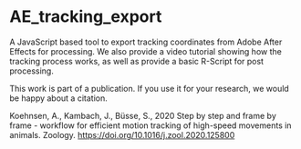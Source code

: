 # AE_tracking_export
A JavaScript based tool to export tracking coordinates from Adobe After Effects for processing.
We also provide a video tutorial showing how the tracking process works, as well as provide a basic R-Script for post processing.

This work is part of a publication. If you use it for your research, we would be happy about a citation.

Koehnsen, A., Kambach, J., Büsse, S., 
2020 Step by step and frame by frame - workflow for efficient motion tracking of high-speed movements in animals. Zoology.
https://doi.org/10.1016/j.zool.2020.125800

